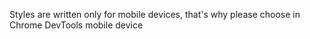 Styles are written only for mobile devices, that's why please choose in Chrome DevTools mobile device
